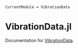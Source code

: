 ```@meta
CurrentModule = VibrationData
```

# VibrationData.jl

Documentation for [VibrationData](https://github.com/maucejo/VibrationData.jl).